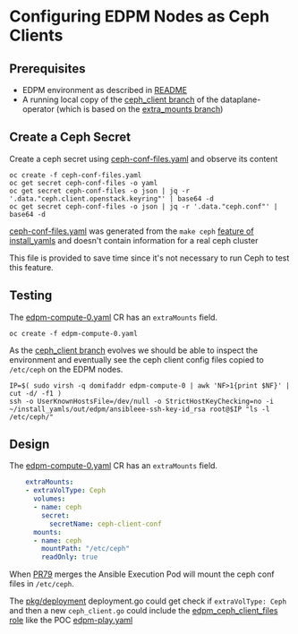 # Configuring EDPM Nodes as Ceph Clients

## Prerequisites

- EDPM environment as described in [README](README.md)
- A running local copy of the [ceph_client branch](https://github.com/fultonj/dataplane-operator/tree/ceph_client) of the dataplane-operator
  (which is based on the [extra_mounts branch](https://github.com/fultonj/dataplane-operator/tree/extra_mounts))

## Create a Ceph Secret

Create a ceph secret using
[ceph-conf-files.yaml](ceph-conf-files.yaml)
and observe its content
```
oc create -f ceph-conf-files.yaml
oc get secret ceph-conf-files -o yaml
oc get secret ceph-conf-files -o json | jq -r '.data."ceph.client.openstack.keyring"' | base64 -d
oc get secret ceph-conf-files -o json | jq -r '.data."ceph.conf"' | base64 -d
```
[ceph-conf-files.yaml](ceph-conf-files.yaml) was generated from the `make ceph`
[feature of install_yamls](https://github.com/openstack-k8s-operators/install_yamls/commit/6004b88ccaaff7751ed71115ba0093a997a1762)
and doesn't contain information for a real ceph cluster

This file is provided to save time since it's not necessary to run
Ceph to test this feature.

## Testing

The [edpm-compute-0.yaml](edpm-compute-0.yaml) CR has an `extraMounts` field.

```
oc create -f edpm-compute-0.yaml
```

As the
[ceph_client branch](https://github.com/fultonj/dataplane-operator/tree/ceph_client)
evolves we should be able to inspect the environment and eventually
see the ceph client config files copied to `/etc/ceph` on the EDPM nodes.
```
IP=$( sudo virsh -q domifaddr edpm-compute-0 | awk 'NF>1{print $NF}' | cut -d/ -f1 )
ssh -o UserKnownHostsFile=/dev/null -o StrictHostKeyChecking=no -i ~/install_yamls/out/edpm/ansibleee-ssh-key-id_rsa root@$IP "ls -l /etc/ceph/"
```

## Design

The [edpm-compute-0.yaml](edpm-compute-0.yaml) CR has an `extraMounts` field.
```yaml
    extraMounts:
    - extraVolType: Ceph
      volumes:
      - name: ceph
        secret:
          secretName: ceph-client-conf
      mounts:
      - name: ceph
        mountPath: "/etc/ceph"
        readOnly: true
```
When [PR79](https://github.com/openstack-k8s-operators/dataplane-operator/pull/79) merges
the Ansible Execution Pod will mount the ceph conf files in `/etc/ceph`.

The [pkg/deployment](https://github.com/openstack-k8s-operators/dataplane-operator/tree/main/pkg/deployment)
deployment.go could get check if `extraVolType: Ceph` and then a new
`ceph_client.go` could include the
[edpm_ceph_client_files role](https://github.com/openstack-k8s-operators/edpm-ansible/tree/main/edpm_ansible/roles/edpm_ceph_client_files)
like the POC [edpm-play.yaml](../crc/cr/edpm-play.yaml)
